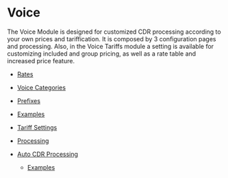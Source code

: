 Voice
=====

The Voice Module is designed for customized CDR processing according to your own prices and tariffication. It is composed by 3 configuration pages and processing. Also, in the Voice Tariffs module a setting is available for customizing included and group pricing, as well as a rate table and increased price feature.

* [Rates](voice/rates/rates.md)

* [Voice Categories](voice/voice_categories/voice_categories.md)

* [Prefixes](voice/prefixes/prefixes.md)
 * [Examples](voice/prefixes/examples/examples.md)
 
* [Tariff Settings](voice/tariff_settings/tariff_settings.md)

* [Processing](voice/processing/processing.md)

* [Auto CDR Processing](voice/auto_cdr_processing/auto_cdr_processing.md)
  * [Examples](voice/auto_cdr_processing/examples/examples.md)
